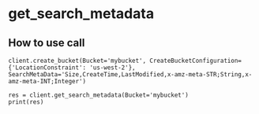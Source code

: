 # get_search_metadata

## How to use call
```
client.create_bucket(Bucket='mybucket', CreateBucketConfiguration={'LocationConstraint': 'us-west-2'}, SearchMetaData='Size,CreateTime,LastModified,x-amz-meta-STR;String,x-amz-meta-INT;Integer')

res = client.get_search_metadata(Bucket='mybucket')
print(res)
```